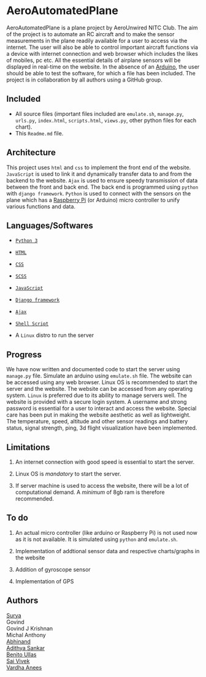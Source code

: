 # AeroAutomatedPlane
AeroAutomatedPlane is a plane project by AeroUnwired NITC Club. The aim of the project is to automate an RC aircraft and to make the sensor measurements in the plane readily available for a user to access via the internet. The user will also be able to control important aircraft functions via a device with internet connection and web browser which includes the likes of mobiles, pc etc. All the essential details of airplane sensors will be displayed in real-time on the website. In the absence of an [Arduino](https://en.wikipedia.org/wiki/Arduino), the user should be able to test the software, for which a file has been included. The project is in collaboration by all authors using a GitHub group.

## Included
* All source files (important files included are `emulate.sh`, `manage.py`, `urls.py`, `index.html`, `scripts.html`, `views.py`, other python files for each chart).
* This `Readme.md` file.

## Architecture
This project uses `html` and `css` to implement the front end of the website. `JavaScript` is used to link it and dynamically transfer data to and from the backend to the website. `Ajax` is used to ensure speedy transmission of data between the front and back end. The back end is programmed using `python` with `django framework`. `Python` is used to connect with the sensors on the plane which has a [Raspberry Pi](https://en.wikipedia.org/wiki/Raspberry_Pi) (or Arduino) micro controller to unify various functions and data.

## Languages/Softwares
* [`Python 3`](https://en.wikipedia.org/wiki/History_of_Python#Version_3)

* [`HTML`](https://en.wikipedia.org/wiki/HTML)

* [`CSS`](https://en.wikipedia.org/wiki/CSS)

* [`SCSS`](https://en.wikipedia.org/wiki/Sass_(stylesheet_language))

* [`JavaScript`](https://en.wikipedia.org/wiki/JavaScript)

* [`Django framework`](https://en.wikipedia.org/wiki/Django_(web_framework))

* [`Ajax`](https://en.wikipedia.org/wiki/Ajax_(programming))

* [`Shell Script`](https://en.wikipedia.org/wiki/Shell_script)

* A `Linux` distro to run the server

## Progress
We have now written and documented code to start the server using `manage.py` file. Simulate an arduino using `emulate.sh` file. The website can be accessed using any web browser. Linux OS is recommended to start the server and the website. The website can be accessed from any operating system. `Linux` is preferred due to its ability to manage servers well. The website is provided with a secure login system. A username and strong password is essential for a user to interact and access the website. Special care has been put in making the website aesthetic as well as lightweight. The temperature, speed, altitude and other sensor readings and battery status, signal strength, ping, 3d flight visualization have been implemented.

## Limitations
1) An internet connection with good speed is essential to start the server.

2) Linux OS is *mandatory* to start the server.

3) If server machine is used to access the website, there will be a lot of computational demand. A *minimum* of 8gb ram is therefore recommended.

## To do
1. An actual micro controller (like arduino or Raspberry Pi) is not used now as it is not available. It is simulated using `python` and `emulate.sh`.

2. Implementation of addtional sensor data and respective charts/graphs in the website

3. Addition of gyroscope sensor

4. Implementation of GPS

## Authors
[Surya](https://github.com/thesunRider)\
Govind\
Govind J Krishnan\
Michal Anthony\
[Abhinand](https://github.com/lekdev-7)\
[Adithya Sankar](https://github.com/adithyasankar47) \
[Benito Ullas](https://github.com/benito-ullas)\
[Sai Vivek](https://github.com/saiviv39)\
[Vardha Anees](https://github.com/vardhahanees)
